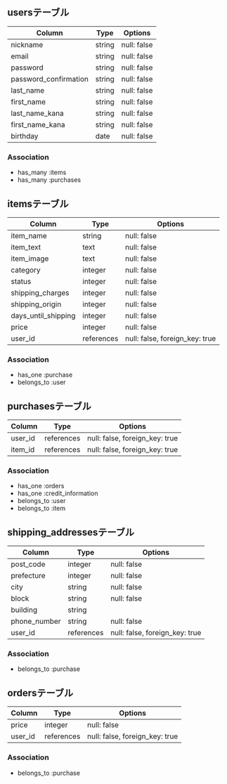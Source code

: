 ## usersテーブル

| Column                 | Type       | Options     |
| ---------------------- | ---------- | ----------- |
| nickname               | string     | null: false |
| email                  | string     | null: false |
| password               | string     | null: false |
| password_confirmation  | string     | null: false |
| last_name              | string     | null: false |
| first_name             | string     | null: false |
| last_name_kana         | string     | null: false |
| first_name_kana        | string     | null: false |
| birthday               | date       | null: false |

### Association
- has_many :items
- has_many :purchases

## itemsテーブル

| Column               | Type       | Options                        |
| -------------------- | ---------- | ------------------------------ |
| item_name            | string     | null: false                    |
| item_text            | text       | null: false                    |
| item_image           | text       | null: false                    |
| category             | integer    | null: false                    |
| status               | integer    | null: false                    |
| shipping_charges     | integer    | null: false                    |
| shipping_origin      | integer    | null: false                    |
| days_until_shipping  | integer    | null: false                    |
| price                | integer    | null: false                    |
| user_id              | references | null: false, foreign_key: true |

### Association
- has_one :purchase
- belongs_to :user

## purchasesテーブル

| Column   | Type       | Options                        |
| -------- | ---------- | ------------------------------ |
| user_id  | references | null: false, foreign_key: true |
| item_id  | references | null: false, foreign_key: true |

### Association
- has_one :orders
- has_one :credit_information
- belongs_to :user
- belongs_to :item

## shipping_addressesテーブル

| Column        | Type       | Options                        |
| ------------- | ---------- | ------------------------------ |
| post_code     | integer    | null: false                    |
| prefecture    | integer    | null: false                    |
| city          | string     | null: false                    |
| block         | string     | null: false                    |
| building      | string     |                                |
| phone_number  | string     | null: false                    |
| user_id       | references | null: false, foreign_key: true |

### Association
- belongs_to :purchase

## ordersテーブル

| Column   | Type       | Options                        |
| -------- | ---------- | ------------------------------ |
| price    | integer    | null: false                    |
| user_id  | references | null: false, foreign_key: true |

### Association
- belongs_to :purchase